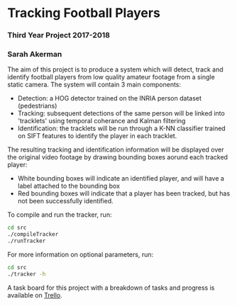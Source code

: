 # Tracking Football Players
### Third Year Project 2017-2018
### Sarah Akerman

The aim of this project is to produce a system which will detect, track and identify football players from low quality amateur footage from a single static camera. 
The system will contain 3 main components:
- Detection: a HOG detector trained on the INRIA person dataset (pedestrians)
- Tracking: subsequent detections of the same person will be linked into 'tracklets' using temporal coherance and Kalman filtering
- Identification: the tracklets will be run through a K-NN classifier trained on SIFT features to identify the player in each tracklet.

The resulting tracking and identification information will be displayed over the original video footage by drawing bounding boxes aorund each tracked player:
- White bounding boxes will indicate an identified player, and will have a label attached to the bounding box
- Red bounding boxes will indicate that a player has been tracked, but has not been successfully identified.

To compile and run the tracker, run:
```bash
cd src
./compileTracker
./runTracker
```

For more information on optional parameters, run:
```bash
cd src
./tracker -h
```

A task board for this project with a breakdown of tasks and progress is available on [Trello](https://trello.com/b/TefN0YgJ/tracking-football-players-third-year-project).